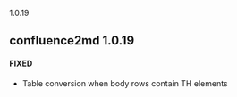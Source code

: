 1.0.19

confluence2md 1.0.19
-------------------------

#### FIXED

- Table conversion when body rows contain TH elements


